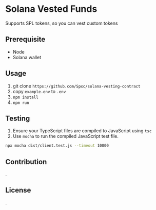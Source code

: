 # Solana Vested Funds
Supports SPL tokens, so you can vest custom tokens

## Prerequisite
- Node
- Solana wallet

## Usage
1. git clone `https://github.com/Spxc/solana-vesting-contract`
2. copy `example.env` to `.env`
3. `npm install`
4. `npm run`

## Testing
1. Ensure your TypeScript files are compiled to JavaScript using `tsc`
2. Use `mocha` to run the compiled JavaScript test file.
```bash
npx mocha dist/client.test.js --timeout 10000
```

## Contribution
.

## License
.
